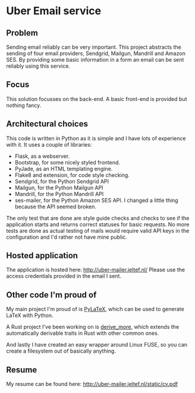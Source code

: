 # Uber Email service

## Problem
Sending email reliably can be very important.
This project abstracts the sending of four email providers, Sendgrid, Mailgun,
Mandrill and Amazon SES.
By providing some basic information in a form an email can be sent reliably
using this service.

## Focus
This solution focusses on the back-end. A basic front-end is provided but
nothing fancy.

## Architectural choices
This code is written in Python as it is simple and I have lots of experience
with it. It uses a couple of libraries:

  - Flask, as a webserver.
  - Bootstrap, for some nicely styled frontend.
  - PyJade, as an HTML templating engine.
  - Flake8 and extension, for code style checking.
  - Sendgrid, for the Python Sendgrid API
  - Mailgun, for the Python Mailgun API
  - Mandrill, for the Python Mandrill API
  - ses-mailer, for the Python Amazon SES API. I changed a little thing
    because the API seemed broken.

The only test that are done are style guide checks and checks to see if the
application starts and returns correct statuses for basic requests. No more
tests are done as actual testing of mails would require valid API keys in the
configuration and I'd rather not have mine public.

## Hosted application
The application is hosted here: http://uber-mailer.jeltef.nl/
Please use the access credentials provided in the email I sent.

## Other code I'm proud of
My main project I'm proud of is [PyLaTeX](https://github.com/JelteF/PyLaTeX),
which can be used to generate LaTeX with Python.

A Rust project I've been working on is
[derive_more](https://github.com/JelteF/derive_more), which extends the
automatically derivable traits in Rust with other common ones.

And lastly I have created an easy wrapper around Linux FUSE, so you can create a
filesystem out of basically anything.

## Resume
My resume can be found here: http://uber-mailer.jeltef.nl/static/cv.pdf
